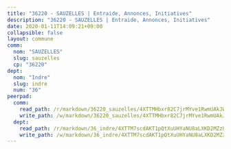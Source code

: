 ```yaml
---
title: "36220 - SAUZELLES | Entraide, Annonces, Initiatives"
description: "36220 - SAUZELLES | Entraide, Annonces, Initiatives"
date: 2020-01-11T14:09:21+09:00
collapsible: false
layout: commune
comm:
  nom: "SAUZELLES"
  slug: sauzelles
  cp: "36220"
dept:
  nom: "Indre"
  slug: indre
  num: "36"
peerpad:
  comm:
    read_path: /r/markdown/36220_sauzelles/4XTTMHbxr82C7jrMYve1RwmUAkJWAd9pdSEMmRZiy8RhHYma8
    write_path: /w/markdown/36220_sauzelles/4XTTMHbxr82C7jrMYve1RwmUAkJWAd9pdSEMmRZiy8RhHYma8-K3TgUsiu3TQkQU2gUEngCg8zMxJgcVRyThpEuKWnmmqcaeN8exk1aqspS4HdZZnZGJZnZMdvGY6AauhrNjMz2mNm2qyGsCZQZ5sDs8WA5xHJjSP5mBMhp93Pmx3FGjCsswjuvi5N
  dept:
    read_path: /r/markdown/36_indre/4XTTM7scdAKT1pQtXuUHYaNU8aLXKD2MZzUyDRUiaoLJH1te1
    write_path: /w/markdown/36_indre/4XTTM7scdAKT1pQtXuUHYaNU8aLXKD2MZzUyDRUiaoLJH1te1-K3TgUJm9AdSDNtPtmMKFa5Tiw77X4i7zf6CsTYrtgVdahxAwuJV6RAfi8dWyH9wrbVDRxjX7knrwwECg7WApeuWQ945kurMeJLQeKJv4CQZseab78J3HMioZhgr2H44E9b6FqBoT
---
```



